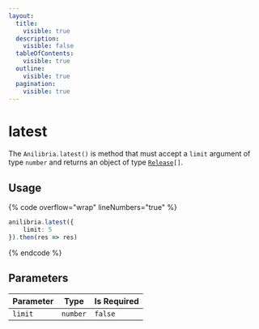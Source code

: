 ```yaml
---
layout:
  title:
    visible: true
  description:
    visible: false
  tableOfContents:
    visible: true
  outline:
    visible: true
  pagination:
    visible: true
---
```


# latest

The `Anilibria.latest()` is method that must accept a `limit` argument of type `number` and returns an object of type [`Release`](../types/release.md)`[]`.

## Usage

{% code overflow="wrap" lineNumbers="true" %}
```typescript
anilibria.latest({
    limit: 5
}).then(res => res)
```
{% endcode %}

## Parameters

| Parameter | Type     | Is Required |
| --------- | -------- | ----------- |
| `limit`   | `number` | `false`     |
